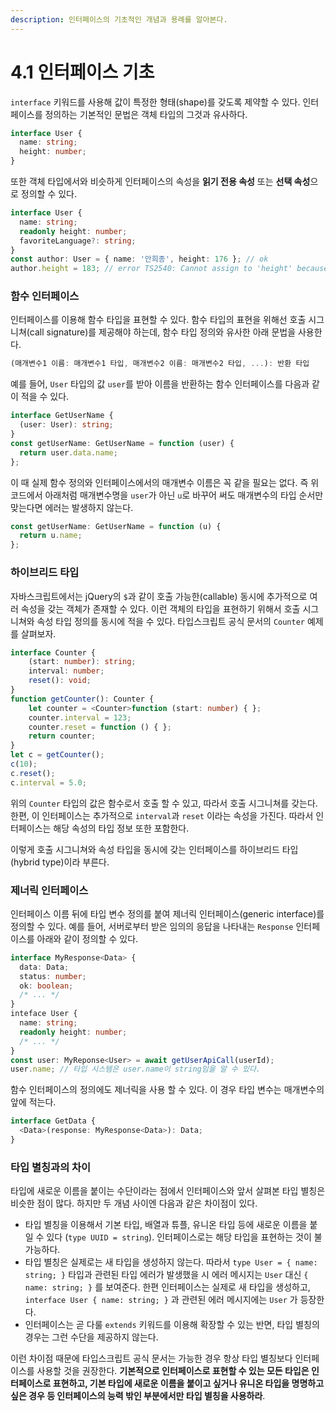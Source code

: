 ```yaml
---
description: 인터페이스의 기초적인 개념과 용례를 알아본다.
---
```


# 4.1 인터페이스 기초

`interface` 키워드를 사용해 값이 특정한 형태\(shape\)를 갖도록 제약할 수 있다. 인터페이스를 정의하는 기본적인 문법은 객체 타입의 그것과 유사하다.

```typescript
interface User {
  name: string;
  height: number;
}
```

또한 객체 타입에서와 비슷하게 인터페이스의 속성을 **읽기 전용 속성** 또는 **선택 속성**으로 정의할 수 있다.

```typescript
interface User {
  name: string;
  readonly height: number;
  favoriteLanguage?: string;
}
const author: User = { name: '안희종', height: 176 }; // ok
author.height = 183; // error TS2540: Cannot assign to 'height' because it is a constant or a read-only property.
```

### **함수 인터페이스**

인터페이스를 이용해 함수 타입을 표현할 수 있다. 함수 타입의 표현을 위해선 호출 시그니쳐\(call signature\)를 제공해야 하는데, 함수 타입 정의와 유사한 아래 문법을 사용한다.

```typescript
(매개변수1 이름: 매개변수1 타입, 매개변수2 이름: 매개변수2 타입, ...): 반환 타입
```

예를 들어, `User` 타입의 값 `user`를 받아 이름을 반환하는 함수 인터페이스를 다음과 같이 적을 수 있다.

```typescript
interface GetUserName {
  (user: User): string;
}
const getUserName: GetUserName = function (user) {
  return user.data.name;
};
```

이 때 실제 함수 정의와 인터페이스에서의 매개변수 이름은 꼭 같을 필요는 없다. 즉 위 코드에서 아래처럼 매개변수명을 `user`가 아닌 `u`로 바꾸어 써도 매개변수의 타입 순서만 맞는다면 에러는 발생하지 않는다.

```typescript
const getUserName: GetUserName = function (u) {
  return u.name;
};
```

### **하이브리드 타입**

자바스크립트에서는 jQuery의 `$`과 같이 호출 가능한\(callable\) 동시에 추가적으로 여러 속성을 갖는 객체가 존재할 수 있다. 이런 객체의 타입을 표현하기 위해서 호출 시그니쳐와 속성 타입 정의를 동시에 적을 수 있다. 타입스크립트 공식 문서의 `Counter` 예제를 살펴보자.

```typescript
interface Counter {
    (start: number): string;
    interval: number;
    reset(): void;
}
function getCounter(): Counter {
    let counter = <Counter>function (start: number) { };
    counter.interval = 123;
    counter.reset = function () { };
    return counter;
}
let c = getCounter();
c(10);
c.reset();
c.interval = 5.0;
```

위의 `Counter` 타입의 값은 함수로서 호출 할 수 있고, 따라서 호출 시그니쳐를 갖는다. 한편, 이 인터페이스는 추가적으로 `interval`과 `reset` 이라는 속성을 가진다. 따라서 인터페이스는 해당 속성의 타입 정보 또한 포함한다.

이렇게 호출 시그니쳐와 속성 타입을 동시에 갖는 인터페이스를 하이브리드 타입\(hybrid type\)이라 부른다.

### **제너릭 인터페이스**

인터페이스 이름 뒤에 타입 변수 정의를 붙여 제너릭 인터페이스\(generic interface\)를 정의할 수 있다. 예를 들어, 서버로부터 받은 임의의 응답을 나타내는 `Response` 인터페이스를 아래와 같이 정의할 수 있다.

```typescript
interface MyResponse<Data> {
  data: Data;
  status: number;
  ok: boolean;
  /* ... */
}
inteface User {
  name: string;
  readonly height: number;
  /* ... */
}
const user: MyReponse<User> = await getUserApiCall(userId);
user.name; // 타입 시스템은 user.name이 string임을 알 수 있다.
```

함수 인터페이스의 정의에도 제너릭을 사용 할 수 있다. 이 경우 타입 변수는 매개변수의 앞에 적는다.

```typescript
interface GetData {
  <Data>(response: MyResponse<Data>): Data;
}
```

### **타입 별칭과의 차이**

타입에 새로운 이름을 붙이는 수단이라는 점에서 인터페이스와 앞서 살펴본 타입 별칭은 비슷한 점이 많다. 하지만 두 개념 사이엔 다음과 같은 차이점이 있다.

* 타입 별칭을 이용해서 기본 타입, 배열과 튜플, 유니온 타입 등에 새로운 이름을 붙일 수 있다 \(`type UUID = string`\). 인터페이스로는 해당 타입을 표현하는 것이 불가능하다.
* 타입 별칭은 실제로는 새 타입을 생성하지 않는다. 따라서 `type User = { name: string; }` 타입과 관련된 타입 에러가 발생했을 시 에러 메시지는 `User` 대신 `{ name: string; }` 를 보여준다. 한편 인터페이스는 실제로 새 타입을 생성하고, `interface User { name: string; }` 과 관련된 에러 메시지에는 `User` 가 등장한다.
* 인터페이스는 곧 다룰 `extends` 키워드를 이용해 확장할 수 있는 반면, 타입 별칭의 경우는 그런 수단을 제공하지 않는다.

이런 차이점 때문에 타입스크립트 공식 문서는 가능한 경우 항상 타입 별칭보다 인터페이스를 사용할 것을 권장한다. **기본적으로 인터페이스로 표현할 수 있는 모든 타입은 인터페이스로 표현하고, 기본 타입에 새로운 이름을 붙이고 싶거나 유니온 타입을 명명하고 싶은 경우 등 인터페이스의 능력 밖인 부분에서만 타입 별칭을 사용하라**.

